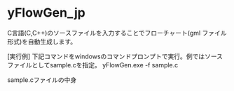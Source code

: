 # yFlowGen_jp
C言語(C,C++)のソースファイルを入力することでフローチャート(gml ファイル形式)を自動生成します。

[実行例]
下記コマンドをwindowsのコマンドプロンプトで実行。例ではソースファイルとしてsample.cを指定。
yFlowGen.exe -f sample.c

sample.cファイルの中身
　　 


　 
　　
